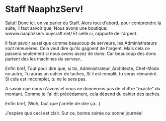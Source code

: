 Staff NaaphzServ! 
=================

Salut! Donc ici, on va parler du Staff.
Alors tout d'abord, pour comprendre la suite, il faut savoir que,
Nous avons une boutique: wwww.naaphzserv.buycraft.net/
Et celle ci, rapporte de l'argent.

Il faut savoir aussi que comme beaucoup de serveurs, les Administrateurs sont rémunérés.
Cela veut dire qu'ils gagnent de l'argent.
Mais cela ce passera seulement si nous avons assez de dons.
Car beaucoup des dons partent des les machines du serveur..

Enfin bref, 
Tout pour dire que, si toi, Administrateur, Architecte, Chef-Modo ou autre,
Tu auras un cahier de taches, 
Si il est remplit, tu seras rémunéré.
Si cela est imcomplet, tu ne le sera pas.

A savoir que nous n'avons et nous ne donnerons pas de chiffre "exacte" du montant.
Comme je l'ai dit précédament, cela dépend du cahier des taches.

Enfin bref, (Woh, faut que j'arrête de dire ça...)

J'espère que ceci est clair.
Sur ce, bonne soirée ou bonne journée!
